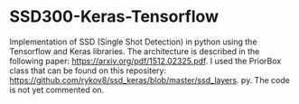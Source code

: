# SSD300-Keras-Tensorflow
Implementation of SSD (Single Shot Detection) in python using the Tensorflow and Keras libraries. The architecture is described in the following paper: https://arxiv.org/pdf/1512.02325.pdf. I used the PriorBox class that can be found on this repositery: https://github.com/rykov8/ssd_keras/blob/master/ssd_layers. py. The code is not yet commented on.
